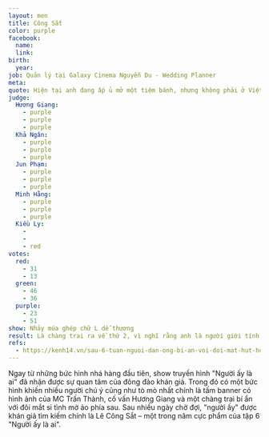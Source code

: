 ```yaml
---
layout: men
title: Công Sắt
color: purple
facebook:
  name: 
  link: 
birth:
  year: 
job: Quản lý tại Galaxy Cinema Nguyễn Du - Wedding Planner
meta:
quote: Hiện tại anh đang ấp ủ mở một tiệm bánh, nhưng không phải ở Việt Nam. Em có muốn đi cùng anh không, em hãy suy nghĩ đi nhé.
judge:
  Hương Giang:
    - purple
    - purple
    - purple
  Khả Ngân:
    - purple
    - purple
    - purple
  Jun Phạm:
    - purple
    - purple
    - purple
  Minh Hằng:
    - purple
    - purple
    - purple
  Kiều Ly:
    -
    -
    - red
votes:
  red:
    - 31
    - 13
  green:
    - 46
    - 36
  purple:
    - 23
    - 51
show: Nhảy múa ghép chữ L dễ thương
result: Là chàng trai ra về thứ 2, vì nghĩ rằng anh là người giới tính thứ ba và đã có chủ.
refs:
  - https://kenh14.vn/sau-6-tuan-nguoi-dan-ong-bi-an-voi-doi-mat-hut-hon-tren-banner-nguoi-ay-la-ai-mua-3-moi-lo-dien-20200612220138699.chn
---
```

Ngay từ những bức hình nhá hàng đầu tiên, show truyền hình "Người ấy là ai" đã nhận được sự quan tâm của đông đảo khán giả. Trong đó có một bức hình khiến nhiều người chú ý cũng như tò mò nhất chính là tấm banner có hình ảnh của MC Trấn Thành, cố vấn Hương Giang và một chàng trai bí ẩn với đôi mắt si tình mờ ảo phía sau. Sau nhiều ngày chờ đợi, "người ấy" được khán giả tìm kiếm chính là Lê Công Sắt – một trong năm cực phẩm của tập 6 "Người ấy là ai".
